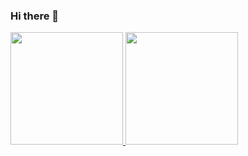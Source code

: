 ### Hi there 👋

<!--
**LuizGabe/LuizGabe** is a ✨ _special_ ✨ repository because its `README.md` (this file) appears on your GitHub profile.

Here are some ideas to get you started:

- 🔭 I’m currently working on ...
- 🌱 I’m currently learning ...
- 👯 I’m looking to collaborate on ...
- 🤔 I’m looking for help with ...
- 💬 Ask me about ...
- 📫 How to reach me: ...
- 😄 Pronouns: ...
- ⚡ Fun fact: ...
-->
<div>
<a href="https://github.com/LuizGabe">
<img height="180em" src="https://github-readme-stats.vercel.app/api/top-langs/?username=LuizGabe&layout=compact&langs_count=7&theme=dracula"/>
<img height="180em" src="https://github-readme-stats.vercel.app/api?username=LuizGabe&show_icons=true&theme=dracula&include_all_commits=true&count_private=true"/>
</div>

